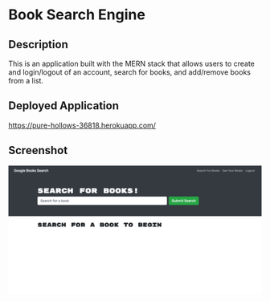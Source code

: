 # Book Search Engine

## Description

This is an application built with the MERN stack that allows users to create and login/logout of an account, search for books, and add/remove books from a list.

## Deployed Application

https://pure-hollows-36818.herokuapp.com/

## Screenshot

![Book Search Engine Screenshot](/client/public/book-search-engine-screenshot.png "Book Search Engine Screenshot")
